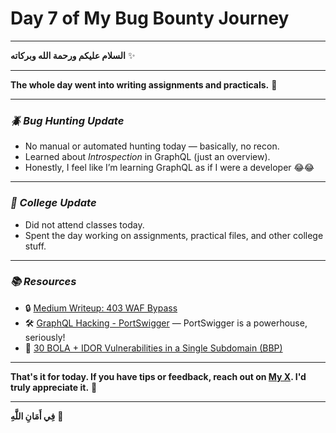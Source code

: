 # **Day 7 of My Bug Bounty Journey**
---

**السلام عليكم ورحمة الله وبركاته** ✨

---

**The whole day went into writing assignments and practicals.** 🥲

---

### ***🪲 Bug Hunting Update***
- No manual or automated hunting today — basically, no recon.
- Learned about *Introspection* in GraphQL (just an overview).
- Honestly, I feel like I’m learning GraphQL as if I were a developer 😂😂

---

### ***🏫 College Update***
- Did not attend classes today.
- Spent the day working on assignments, practical files, and other college stuff.

---

### ***📚 Resources***
- 🔒 [Medium Writeup: 403 WAF Bypass](https://freedium.cfd/https://medium.com/bugbountywriteup/how-hackers-try-to-bypass-403-forbidden-pages-239c3f51a674)
- 🛠️ [GraphQL Hacking - PortSwigger](https://portswigger.net/web-security/graphql/what-is-graphql) — PortSwigger is a powerhouse, seriously!
- 🧠 [30 BOLA + IDOR Vulnerabilities in a Single Subdomain (BBP)](https://im4x.medium.com/discovered-30-bola-idor-vulnerabilities-in-a-single-subdomain-bbp-a382e4554e71)

---

**That's it for today. If you have tips or feedback, reach out on [My X](https://x.com/n4itr0_07). I'd truly appreciate it.** 🙏

---

**فِي أَمَانِ اللَّهِ** 🤲
